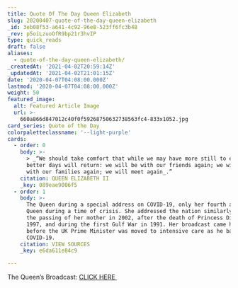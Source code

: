 ```yaml
---
title: Quote Of The Day Queen Elizabeth
slug: 20200407-quote-of-the-day-queen-elizabeth
_id: 3eb08f53-a641-4c92-96e8-523ff6fc3b48
_rev: p5oiLzuoOfR9bp21r3hvIP
type: quick_reads
draft: false
aliases:
  - quote-of-the-day-queen-elizabeth/
_createdAt: '2021-04-02T20:59:14Z'
_updatedAt: '2021-04-02T21:01:15Z'
date: '2020-04-07T04:08:00.000Z'
lastmod: '2020-04-07T04:08:00.000Z'
weight: 50
featured_image:
  alt: Featured Article Image
  url: >-
    660a866d847012c40f0f59268750632738563fc4-833x1052.jpg
card_series: Quote of the Day
colorpaletteclassname: '--light-purple'
cards:
  - order: 0
    body: >-
      > _“We should take comfort that while we may have more still to endure,
      better days will return: we will be with our friends again; we will be
      with our families again; we will meet again_.”
    citation: QUEEN ELIZABETH II
    _key: 089eae9006f5
  - order: 1
    body: >-
      The Queen during a special address on COVID-19, only her fourth address as
      Queen during a time of crisis. She addressed the nation similarly after
      the passing of her mother in 2002, after the death of Princess Diana in
      1997, and during the first Gulf War in 1991. Her broadcast came hours
      before the UK Prime Minister was moved to intensive care as he battles
      COVID-19.
    citation: VIEW SOURCES
    _key: e6da611e84c9

---
```

The Queen’s Broadcast: [CLICK HERE ](https://www.royal.uk/queens-broadcast-uk-and-commonwealth%20%20%20%20)